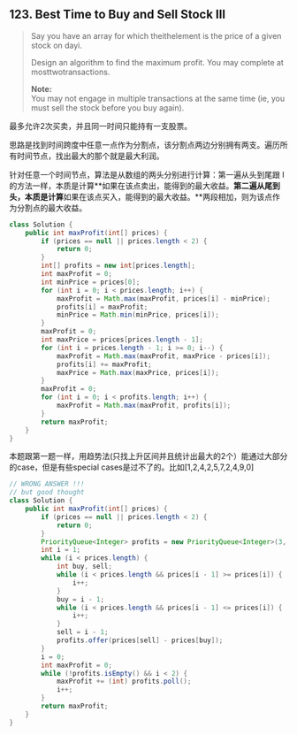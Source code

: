 ## 123. Best Time to Buy and Sell Stock III

> Say you have an array for which theithelement is the price of a given stock on dayi.
>
> Design an algorithm to find the maximum profit. You may complete at mosttwotransactions.
>
> **Note:**  
> You may not engage in multiple transactions at the same time \(ie, you must sell the stock before you buy again\).

最多允许2次买卖，并且同一时间只能持有一支股票。

思路是找到时间跨度中任意一点作为分割点，该分割点两边分别拥有两支。遍历所有时间节点，找出最大的那个就是最大利润。

针对任意一个时间节点，算法是从数组的两头分别进行计算：第一遍从头到尾跟 I 的方法一样，本质是计算**如果在该点卖出，能得到的最大收益。**第二遍从尾到头，本质是计算**如果在该点买入，能得到的最大收益。**两段相加，则为该点作为分割点的最大收益。

```java
class Solution {
    public int maxProfit(int[] prices) {
        if (prices == null || prices.length < 2) {
            return 0;
        }
        int[] profits = new int[prices.length];
        int maxProfit = 0;
        int minPrice = prices[0];
        for (int i = 0; i < prices.length; i++) {
            maxProfit = Math.max(maxProfit, prices[i] - minPrice);
            profits[i] = maxProfit;
            minPrice = Math.min(minPrice, prices[i]);
        }
        maxProfit = 0;
        int maxPrice = prices[prices.length - 1];
        for (int i = prices.length - 1; i >= 0; i--) {
            maxProfit = Math.max(maxProfit, maxPrice - prices[i]);
            profits[i] += maxProfit;
            maxPrice = Math.max(maxPrice, prices[i]);
        }
        maxProfit = 0;
        for (int i = 0; i < profits.length; i++) {
            maxProfit = Math.max(maxProfit, profits[i]);
        }
        return maxProfit;
    }
}
```

本题跟第一题一样，用趋势法\(只找上升区间并且统计出最大的2个）能通过大部分的case，但是有些special cases是过不了的。比如\[1,2,4,2,5,7,2,4,9,0\]

```java
// WRONG ANSWER !!!
// but good thought
class Solution {
    public int maxProfit(int[] prices) {
        if (prices == null || prices.length < 2) {
            return 0;
        }
        PriorityQueue<Integer> profits = new PriorityQueue<Integer>(3, Collections.reverseOrder());
        int i = 1;
        while (i < prices.length) {
            int buy, sell;
            while (i < prices.length && prices[i - 1] >= prices[i]) {
                i++;
            }
            buy = i - 1;
            while (i < prices.length && prices[i - 1] <= prices[i]) {
                i++;
            }
            sell = i - 1;
            profits.offer(prices[sell] - prices[buy]);
        }
        i = 0;
        int maxProfit = 0;
        while (!profits.isEmpty() && i < 2) {
            maxProfit += (int) profits.poll();
            i++;
        }
        return maxProfit;
    }
}
```



